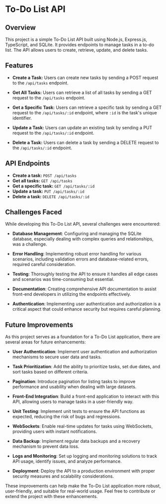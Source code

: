 # To-Do List API

## Overview

This project is a simple To-Do List API built using Node.js, Express.js, TypeScript, and SQLite. It provides endpoints to manage tasks in a to-do list. The API allows users to create, retrieve, update, and delete tasks.

## Features

- **Create a Task:** Users can create new tasks by sending a POST request to the `/api/tasks` endpoint.

- **Get All Tasks:** Users can retrieve a list of all tasks by sending a GET request to the `/api/tasks` endpoint.

- **Get a Specific Task:** Users can retrieve a specific task by sending a GET request to the `/api/tasks/:id` endpoint, where `:id` is the task's unique identifier.

- **Update a Task:** Users can update an existing task by sending a PUT request to the `/api/tasks/:id` endpoint.

- **Delete a Task:** Users can delete a task by sending a DELETE request to the `/api/tasks/:id` endpoint.

## API Endpoints

- **Create a task:** `POST /api/tasks`
- **Get all tasks:** `GET /api/tasks`
- **Get a specific task:** `GET /api/tasks/:id`
- **Update a task:** `PUT /api/tasks/:id`
- **Delete a task:** `DELETE /api/tasks/:id`

## Challenges Faced

While developing this To-Do List API, several challenges were encountered:

- **Database Management**: Configuring and managing the SQLite database, especially dealing with complex queries and relationships, was a challenge.

- **Error Handling**: Implementing robust error handling for various scenarios, including validation errors and database-related errors, required careful consideration.

- **Testing**: Thoroughly testing the API to ensure it handles all edge cases and scenarios was time-consuming but essential.

- **Documentation**: Creating comprehensive API documentation to assist front-end developers in utilizing the endpoints effectively.

- **Authentication**: Implementing user authentication and authorization is a critical aspect that could enhance security but requires careful planning.

## Future Improvements

As this project serves as a foundation for a To-Do List application, there are several areas for future enhancements:

- **User Authentication**: Implement user authentication and authorization mechanisms to secure user data and tasks.

- **Task Prioritization**: Add the ability to prioritize tasks, set due dates, and sort tasks based on different criteria.

- **Pagination**: Introduce pagination for listing tasks to improve performance and usability when dealing with large datasets.

- **Front-End Integration**: Build a front-end application to interact with this API, allowing users to manage tasks in a user-friendly way.

- **Unit Testing**: Implement unit tests to ensure the API functions as expected, reducing the risk of bugs and regressions.

- **WebSockets**: Enable real-time updates for tasks using WebSockets, providing users with instant notifications.

- **Data Backup**: Implement regular data backups and a recovery mechanism to prevent data loss.

- **Logs and Monitoring**: Set up logging and monitoring solutions to track API usage, identify issues, and analyze performance.

- **Deployment**: Deploy the API to a production environment with proper security measures and scalability considerations.

These improvements can help make the To-Do List application more robust, user-friendly, and suitable for real-world usage. Feel free to contribute or extend the project with these enhancements.
